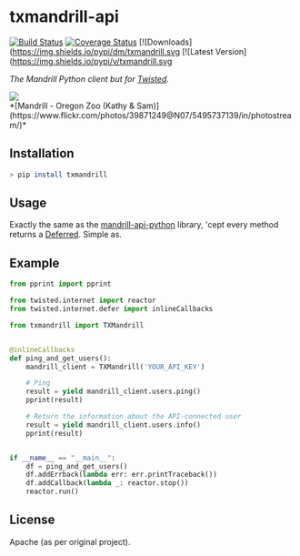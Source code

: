 # txmandrill-api

[![Build Status](https://travis-ci.org/lextoumbourou/txmandrill-api.svg?branch=master)](https://travis-ci.org/lextoumbourou/txmandrill-api)
[![Coverage Status](https://coveralls.io/repos/lextoumbourou/txmandrill-api/badge.svg)](https://coveralls.io/r/lextoumbourou/txmandrill-api)
[![Downloads](https://img.shields.io/pypi/dm/txmandrill.svg
[![Latest Version](https://img.shields.io/pypi/v/txmandrill.svg

*The Mandrill Python client but for [Twisted](https://twistedmatrix.com/trac/).*

<img src="https://farm6.staticflickr.com/5260/5495737139_e2bddaf1d5_m_d.jpg">
<br>
*[Mandrill - Oregon Zoo (Kathy & Sam)](https://www.flickr.com/photos/39871249@N07/5495737139/in/photostream/)*

## Installation

```bash
> pip install txmandrill
```

## Usage

Exactly the same as the [mandrill-api-python](https://mandrillapp.com/api/docs/index.python.html) library, 'cept every method returns a [Deferred](http://twistedmatrix.com/documents/current/core/howto/defer-intro.html). Simple as.

## Example

```python
from pprint import pprint

from twisted.internet import reactor
from twisted.internet.defer import inlineCallbacks

from txmandrill import TXMandrill


@inlineCallbacks
def ping_and_get_users():
    mandrill_client = TXMandrill('YOUR_API_KEY')

    # Ping
    result = yield mandrill_client.users.ping()
    pprint(result)

    # Return the information about the API-connected user
    result = yield mandrill_client.users.info()
    pprint(result)


if __name__ == "__main__":
    df = ping_and_get_users()
    df.addErrback(lambda err: err.printTraceback())
    df.addCallback(lambda _: reactor.stop())
    reactor.run()
```

## License

Apache (as per original project).
